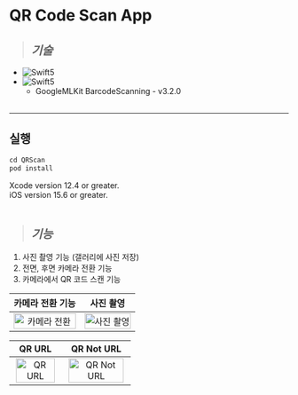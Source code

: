 # QR Code Scan App

>## <I> 기술 </I>
* <img src="https://img.shields.io/badge/Swift5-v5.8.0-9cf?logo=Swift" alt="Swift5" />
* <img src="https://img.shields.io/badge/Cocoapods-v1.12.0-red?logo=Cocoapods" alt="Swift5" />

  - GoogleMLKit BarcodeScanning - v3.2.0
<br/><br/>
----

## 실행

```Swift
cd QRScan
pod install
 ```
 Xcode version 12.4 or greater. <br />
 iOS version 15.6 or greater.
 <br/><br/>

>## <I> 기능 </I>
1. 사진 촬영 기능 (갤러리에 사진 저장)
2. 전면, 후면 카메라 전환 기능
3. 카메라에서 QR 코드 스캔 기능

|                   카메라 전환 기능                   |                  사진 촬영                    |
| :----------------------------------------------------------: | :----------------------------------------------------------: |
| <img src="https://github.com/YHJeongg/QR_Scan_iOS/assets/97114061/5da95c5d-7dc3-410a-a5d9-da5afd1392ea" alt="카메라 전환" width=100%> | <img src="https://github.com/YHJeongg/QR_Scan_iOS/assets/97114061/e776b550-ac5c-4974-aa1a-1187c963da52" alt="사진 촬영" width=100%> |

|                QR URL                 |                     QR Not URL                      |
| :----------------------------------------------------------: | :----------------------------------------------------------: |
| <img src="https://github.com/YHJeongg/QR_Scan_iOS/assets/97114061/c2b15919-3c65-4310-86b1-ca94d4640efb" alt="QR URL" width=95%> | <img src="https://github.com/YHJeongg/QR_Scan_iOS/assets/97114061/77bc46ba-5a38-4a33-9e9d-8abb49480c5f" alt="QR Not URL" width=95%> |
<br/><br/>
